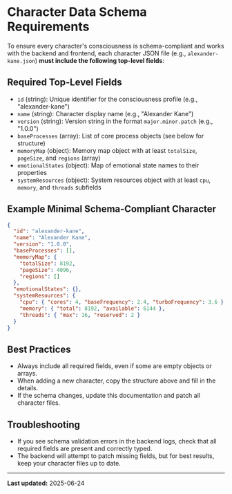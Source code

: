 # Character Data Schema Requirements

To ensure every character's consciousness is schema-compliant and works with the backend and frontend, each character JSON file (e.g., `alexander-kane.json`) **must include the following top-level fields**:

## Required Top-Level Fields

- `id` (string): Unique identifier for the consciousness profile (e.g., "alexander-kane")
- `name` (string): Character display name (e.g., "Alexander Kane")
- `version` (string): Version string in the format `major.minor.patch` (e.g., "1.0.0")
- `baseProcesses` (array): List of core process objects (see below for structure)
- `memoryMap` (object): Memory map object with at least `totalSize`, `pageSize`, and `regions` (array)
- `emotionalStates` (object): Map of emotional state names to their properties
- `systemResources` (object): System resources object with at least `cpu`, `memory`, and `threads` subfields

## Example Minimal Schema-Compliant Character

```json
{
  "id": "alexander-kane",
  "name": "Alexander Kane",
  "version": "1.0.0",
  "baseProcesses": [],
  "memoryMap": {
    "totalSize": 8192,
    "pageSize": 4096,
    "regions": []
  },
  "emotionalStates": {},
  "systemResources": {
    "cpu": { "cores": 4, "baseFrequency": 2.4, "turboFrequency": 3.6 },
    "memory": { "total": 8192, "available": 6144 },
    "threads": { "max": 16, "reserved": 2 }
  }
}
```

## Best Practices
- Always include all required fields, even if some are empty objects or arrays.
- When adding a new character, copy the structure above and fill in the details.
- If the schema changes, update this documentation and patch all character files.

## Troubleshooting
- If you see schema validation errors in the backend logs, check that all required fields are present and correctly typed.
- The backend will attempt to patch missing fields, but for best results, keep your character files up to date.

---

**Last updated:** 2025-06-24
